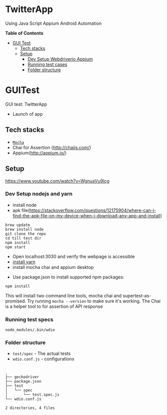 # TwitterApp
Using Java Script Appium Android Automation
<!-- START doctoc generated TOC please keep comment here to allow auto update -->
<!-- DON'T EDIT THIS SECTION, INSTEAD RE-RUN doctoc TO UPDATE -->
**Table of Contents**

- [GUI Test](#GUITest)
  - [Tech stacks](#tech-stacks)
  - [Setup](#setup)
    - [Dev Setup Webdriverio Appium](#setup)
    - [Running test cases](###Running-test-specs)
    - [Folder structure](###Folder-structure)
<!-- END doctoc generated TOC please keep comment here to allow auto update -->

# GUITest
GUI test: TwitterApp 
- Launch of app

## Tech stacks

- [`Mocha`](https://mochajs.org/)
- Chai for Assertion (http://chaijs.com/)
- Appium(http://appium.io/)

## Setup

https://www.youtube.com/watch?v=WgnusVu9Icg
### Dev Setup nodejs and yarn
* install node
* apk file(https://stackoverflow.com/questions/12175904/where-can-i-find-the-apk-file-on-my-device-when-i-download-any-app-and-install)
```
brew update
brew install node
git clone the repo
cd till test dir
npm install
npm start
```
* Open localhost:3030 and verify the webpage is accessible
* [install yarn](https://yarnpkg.com/lang/en/docs/install/)
* install mocha chai and appium desktop
- Use package.json to install supported npm packages:
```
npm install

```
This will install two command line tools, mocha chai and supertest-as-promised. Try running `mocha --version` to make sure it's working.
The Chai is a helper tool to for assertion of API response

### Running test specs

```
node_modules/.bin/wdio

```


### Folder structure

- `test/spec` -  The actual tests 
- `wdio.conf.js` -  configurations


````

.
├── geckodriver
├── package.json
├── test
│   └── spec
│       └── test.spec.js
└── wdio.conf.js

2 directories, 4 files


````


